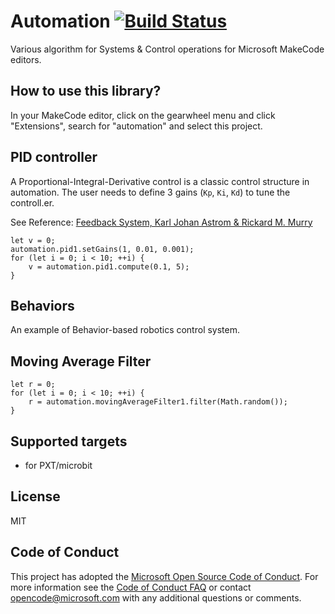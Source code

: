 # Automation [![Build Status](https://travis-ci.org/janlindblom/pxt-automation.svg?branch=master)](https://travis-ci.org/janlindblom/pxt-automation)

Various algorithm for Systems & Control operations for Microsoft MakeCode editors.

## How to use this library?

In your MakeCode editor, click on the gearwheel menu and click "Extensions", search for "automation"
and select this project.

## PID controller

A Proportional-Integral-Derivative control is a classic control structure in automation.
The user needs to define 3 gains (``Kp``, ``Ki``, ``Kd``) to tune the controll.er.

See Reference: [Feedback System, Karl Johan Astrom & Rickard M. Murry](https://press.princeton.edu/titles/8701.html)

```blocks
let v = 0;
automation.pid1.setGains(1, 0.01, 0.001);
for (let i = 0; i < 10; ++i) {
    v = automation.pid1.compute(0.1, 5);
}
```

## Behaviors

An example of Behavior-based robotics control system.

## Moving Average Filter

```blocks
let r = 0;
for (let i = 0; i < 10; ++i) {
    r = automation.movingAverageFilter1.filter(Math.random());
}
```

## Supported targets

* for PXT/microbit

## License

MIT

## Code of Conduct

This project has adopted the [Microsoft Open Source Code of Conduct](https://opensource.microsoft.com/codeofconduct/). For more information see the [Code of Conduct FAQ](https://opensource.microsoft.com/codeofconduct/faq/) or contact [opencode@microsoft.com](mailto:opencode@microsoft.com) with any additional questions or comments.
